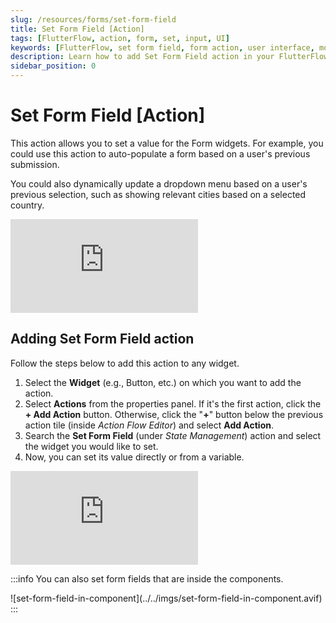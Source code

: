 ```yaml
---
slug: /resources/forms/set-form-field
title: Set Form Field [Action]
tags: [FlutterFlow, action, form, set, input, UI]
keywords: [FlutterFlow, set form field, form action, user interface, mobile app development, input prefill, form management]
description: Learn how to add Set Form Field action in your FlutterFlow app.
sidebar_position: 0
---
```

# Set Form Field [Action]

This action allows you to set a value for the Form widgets. For example, you could use this action to auto-populate a form based on a user's previous submission.

You could also dynamically update a dropdown menu based on a user's previous selection, such as showing relevant cities based on a selected country.

<div style={{
    position: 'relative',
    paddingBottom: 'calc(56.67989417989418% + 41px)', // Keeps the aspect ratio and additional padding
    height: 0,
    width: '100%'}}>
    <iframe 
        src="https://demo.arcade.software/7YwkCFeBsQ6rnYzr3zQh?embed&show_copy_link=true"
        title=""
        style={{
            position: 'absolute',
            top: 0,
            left: 0,
            width: '100%',
            height: '100%',
            colorScheme: 'light'
        }}
        frameborder="0"
        loading="lazy"
        webkitAllowFullScreen
        mozAllowFullScreen
        allowFullScreen
        allow="clipboard-write">
    </iframe>
</div>
<p></p>

## Adding Set Form Field action

Follow the steps below to add this action to any widget.

1. Select the **Widget** (e.g., Button, etc.) on which you want to add the action.
2. Select **Actions** from the properties panel. If it's the first action, click the **+ Add Action** button. Otherwise, click the "**+**" button below the previous action tile (inside *Action Flow Editor*) and select **Add Action**.
3. Search the **Set Form Field** (under *State Management*) action and select the widget you would like to set.
4. Now, you can set its value directly or from a variable.

<div style={{
    position: 'relative',
    paddingBottom: 'calc(56.67989417989418% + 41px)', // Keeps the aspect ratio and additional padding
    height: 0,
    width: '100%'}}>
    <iframe 
        src="https://demo.arcade.software/dnZobgoW5fi0Jm4OkFvL?embed&show_copy_link=true"
        title=""
        style={{
            position: 'absolute',
            top: 0,
            left: 0,
            width: '100%',
            height: '100%',
            colorScheme: 'light'
        }}
        frameborder="0"
        loading="lazy"
        webkitAllowFullScreen
        mozAllowFullScreen
        allowFullScreen
        allow="clipboard-write">
    </iframe>
</div>
<p></p>

:::info
You can also set form fields that are inside the components.
<p></p>
![set-form-field-in-component](../../imgs/set-form-field-in-component.avif)
:::